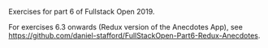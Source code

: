 Exercises for part 6 of Fullstack Open 2019.

For exercises 6.3 onwards (Redux version of the Anecdotes App), see https://github.com/daniel-stafford/FullStackOpen-Part6-Redux-Anecdotes.
